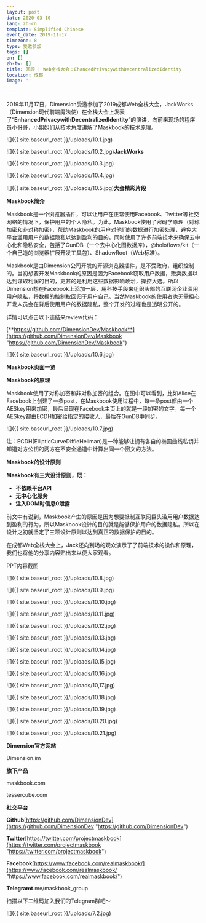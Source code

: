 ```yaml
---
layout: post
date: 2020-03-10
lang: zh-cn
template: Simplified Chinese
event_date: 2019-11-17
timezone: 8
type: 受邀参加
tags: []
en: []
zh-tw: []
title: 回顾 | Web全栈大会：EhancedPrivacywithDecentralizedIdentity
location: 成都
image: ''

---
```

2019年11月17日，Dimension受邀参加了2019成都Web全栈大会，JackWorks（Dimension现代前端魔法使）在全栈大会上发表了“**EnhancedPrivacywithDecentralizedIdentity**”的演讲，向前来现场的程序员小哥哥，小姐姐们从技术角度讲解了Maskbook的技术原理。

![]({{ site.baseurl_root }}/uploads/10.1.jpg)

![]({{ site.baseurl_root }}/uploads/10.2.jpg)**JackWorks**

![]({{ site.baseurl_root }}/uploads/10.3.jpg)

![]({{ site.baseurl_root }}/uploads/10.4.jpg)

![]({{ site.baseurl_root }}/uploads/10.5.jpg)**大会精彩片段**

**Maskbook简介**

Maskbook是一个浏览器插件，可以让用户在正常使用Facebook、Twitter等社交网络的情况下，保护用户的个人隐私。为此，Maskbook使用了密码学原理（对称加密和非对称加密），帮助Maskbook的用户对他们的数据进行加密处理，避免大平台滥用用户的数据隐私以达到盈利的目的。同时使用了许多前端技术来确保去中心化和隐私安全，包括了GunDB（一个去中心化图数据库），@holoflows/kit（一个自己造的浏览器扩展开发工具包）、ShadowRoot（Web标准）。

Maskbook是由Dimension公司开发的开源浏览器插件，是不受政府，组织控制的。当初想要开发Maskbook的原因是因为Facebook窃取用户数据，贩卖数据以达到谋取利润的目的，更甚的是利用这些数据影响政治，操控大选。所以Dimension想在Facebook上添加一层，用科技手段来组织头部的互联网企业滥用用户隐私，将数据的控制权回归于用户自己。当然Maskbook的使用者也无需担心开发人员会在背后使用用户的数据隐私，整个开发的过程也是透明公开的。

详情可以点击以下连结来review代码：

[**https://github.com/DimensionDev/Maskbook**](https://github.com/DimensionDev/Maskbook "https://github.com/DimensionDev/Maskbook")

![]({{ site.baseurl_root }}/uploads/10.6.jpg)

**Maskbook页面一览**

**Maskbook的原理**

Maskbook使用了对称加密和非对称加密的组合。在图中可以看到，比如Alice在Facebook上创建了一条post，在Maskbook使用过程中，每一条post都由一个AESkey用来加密，最后呈现在Facebook主页上的就是一段加密的文字。每一个AESkey都由ECDH加密给指定的接收人，最后在GunDB中同步。

![]({{ site.baseurl_root }}/uploads/10.7.jpg)

注：ECDH(EllipticCurveDiffieHellman)是一种能够让拥有各自的椭圆曲线私钥并知道对方公钥的两方在不安全通道中计算出同一个密文的方法。

**Maskbook的设计原则**

**Maskbook有三大设计原则，既：**

* **不依赖平台API**
* **无中心化服务**
* **注入DOM时信息0泄露**

前文中有说到，Maskbook产生的原因是因为想要抵制互联网巨头滥用用户数据达到盈利的行为，所以Maskbook设计的目的就是能够保护用户的数据隐私。所以在设计之初就坚定了三项设计原则以达到真正的数据保护的目的。

在成都Web全栈大会上，Jack还向到场的观众演示了了前端技术的操作和原理，我们也将他的分享内容贴出来以便大家观看。

PPT内容截图

![]({{ site.baseurl_root }}/uploads/10.8.jpg)

![]({{ site.baseurl_root }}/uploads/10.9.jpg)

![]({{ site.baseurl_root }}/uploads/10.10.jpg)

![]({{ site.baseurl_root }}/uploads/10.11.jpg)

![]({{ site.baseurl_root }}/uploads/10.12.jpg)

![]({{ site.baseurl_root }}/uploads/10.13.jpg)

![]({{ site.baseurl_root }}/uploads/10.14.jpg)

![]({{ site.baseurl_root }}/uploads/10.15.jpg)

![]({{ site.baseurl_root }}/uploads/10.16.jpg)

![]({{ site.baseurl_root }}/uploads/10,17.jpg)

![]({{ site.baseurl_root }}/uploads/10.18.jpg)

![]({{ site.baseurl_root }}/uploads/10.19.jpg)

![]({{ site.baseurl_root }}/uploads/10.20.jpg)

![]({{ site.baseurl_root }}/uploads/10.21.jpg)

**Dimension官方网站**

Dimension.im

**旗下产品**

maskbook.com

tessercube.com

**社交平台**

**Github**[https://github.com/DimensionDev](https://github.com/DimensionDev "https://github.com/DimensionDev")

**Twitter**[https://twitter.com/projectmaskbook](https://twitter.com/projectmaskbook "https://twitter.com/projectmaskbook")

**Facebook**[https://www.facebook.com/realmaskbook/](https://www.facebook.com/realmaskbook/ "https://www.facebook.com/realmaskbook/")

**Telegramt**.me/maskbook_group

扫描以下二维码加入我们的Telegram群吧～

![]({{ site.baseurl_root }}/uploads/7.2.jpg)